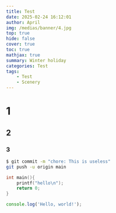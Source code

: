 ```yaml
---
title: Test
date: 2025-02-24 16:12:01
author: April
img: /medias/banner/4.jpg
top: true
hide: false
cover: true
toc: true
mathjax: true
summary: Winter holiday
categories: Test
tags: 
    - Test
    - Scenery
---
```



# 1
## 2
### 3

```sh
$ git commit -m "chore: This is useless"
git push -u origin main
```

```cpp
int main(){
    printf("hello\n");
    return 0;
}
```
```js
console.log('Hello, world!');
```
